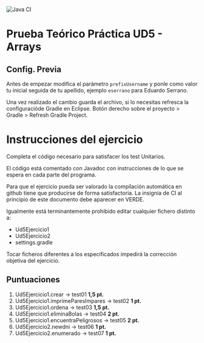 ![Java CI](../../workflows/Java%20CI/badge.svg)

# Prueba Te&oacute;rico Pr&aacute;ctica UD5 - Arrays

## Config. Previa

Antes de empezar modifica el par&aacute;metro `prefixUsername` y ponle como valor tu inicial seguida de tu apellido, ejemplo `eserrano` para Eduardo Serrano.

Una vez realizado el cambio guarda el archivo, si lo necesitas refresca la configuraci&oacute;de Gradle en Eclipse. 
Bot&oacute;n derecho sobre el proyecto > Gradle > Refresh Gradle Project.

# Instrucciones del ejercicio
Completa el c&oacute;digo necesario para satisfacer los test Unitarios.

El c&oacute;digo est&aacute; comentado con Javadoc con instrucciones de lo
que se espera en cada parte del programa.

Para que el ejercicio pueda ser valorado la compilaci&oacute;n autom&aacute;tica en github tiene que producirse de forma satisfactoria. La insignia de CI al principio de este documento debe aparecer en VERDE.

Igualmente est&aacute; terminantemente prohibido editar cualquier fichero distinto a:
- Ud5Ejercicio1
- Ud5Ejercicio2
- settings.gradle

Tocar ficheros diferentes a los especificados impedir&aacute; la correcci&oacute;n objetiva del ejercicio.

## Puntuaciones
1. Ud5Ejercicio1.crear -> test01 **1,5 pt.**
2. Ud5Ejercicio1.imprimeParesImpares -> test02 **1 pt.**
3. Ud5Ejercicio1.ordena -> test03 **1,5 pt.**
4. Ud5Ejercicio1.eliminaBolas -> test04 **2 pt.**
4. Ud5Ejercicio1.encuentraPeligrosos -> test05 **2 pt.**
5. Ud5Ejercicio2.newdni -> test06 **1 pt.**
6. Ud5Ejercicio2.enumerado -> test07 **1 pt.**
